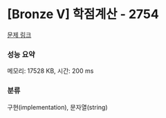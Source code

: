 # [Bronze V] 학점계산 - 2754 

[문제 링크](https://www.acmicpc.net/problem/2754) 

### 성능 요약

메모리: 17528 KB, 시간: 200 ms

### 분류

구현(implementation), 문자열(string)

